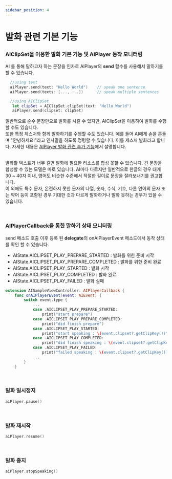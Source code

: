```yaml
---
sidebar_position: 4
---
```


# 발화 관련 기본 기능

### AIClipSet을 이용한 발화 기본 기능 및 AIPlayer 동작 모니터링

AI 를 통해 말하고자 하는 문장을 인자로 AIPlayer의 **send** 함수를 사용해서 말하기를 할 수 있습니다.

```swift
  //using text
  aiPlayer.send(text: "Hello World")	// speak one sentence
  aiPlayer.send(texts: [..., ...])		// speak multiple sentences

  //using AIClipSet
   let clipSet = AIClipSet.clipSet(text: "Hello World")
   aiPlayer.send(clipset: clipSet)
```

<!--말해야 할 문장이 너무 길면 합성에 실패할 수가 있다. <br/> -->

일반적으로 순수 문장만으로 발화를 시킬 수 있지만, AIClipSet을 이용하여 발화를 수행할 수도 있습니다. <br/>
또한 특정 제스처와 함께 발화하기를 수행할 수도 있습니다. 예를 들어 AI에게 손을 흔들며 "안녕하세요!"라고 인사말을 하도록 명령할 수 있습니다. 이를 제스처 발화라고 합니다. 자세한 내용은 [AIPlayer 발화 관련 추가 기능](../aiplayer/advanced-features#제스쳐-동작)에서 설명합니다. <br/> <br/>

발화할 텍스트가 너무 길면 발화에 필요한 리소스를 합성 못할 수 있습니다. 긴 문장을 합성할 수 있는 모델은 따로 있습니다. AI마다 다르지만 일반적으로 한글의 경우 대게 30 ~ 40자 이내, 영어도 비슷한 수준에서 적절한 길이로 문장을 잘라보내기를 권고합니다. <br/>
이 외에도 특수 문자, 온전하지 못한 문자의 나열, 숫자, 수식, 기호, 다른 언어의 문자 또는 약어 등이 포함된 경우 기대한 것과 다르게 발화하거나 발화 못하는 경우가 있을 수 있습니다.

<br/>

### AIPlayerCallback을 통한 말하기 상태 모니터링

send 메소드 호출 이후 등록 된 **delegate**의 onAIPlayerEvent 메소드에서 동작 상태를 확인 할 수 있습니다.

- AIState.AICLIPSET_PLAY_PREPARE_STARTED : 발화를 위한 준비 시작
- AIState.AICLIPSET_PLAY_PREPARE_COMPLETED : 발화를 위한 준비 완료
- AIState.AICLIPSET_PLAY_STARTED : 발화 시작
- AIState.AICLIPSET_PLAY_COMPLETED : 발화 완료
- AIState.AICLIPSET_PLAY_FAILED : 발화 실패

```swift
extension AISampleViewController: AIPlayerCallback {
	func onAIPlayerEvent(event: AIEvent) {
	    switch event.type {
	    	...
	    	case .AICLIPSET_PLAY_PREPARE_STARTED:
                print("start prepare")
            case .AICLIPSET_PLAY_PREPARE_COMPLETED:
                print("did finish prepare")
            case .AICLIPSET_PLAY_STARTED:
                print("start speaking : \(event.clipset?.getClipKey())")
            case .AICLIPSET_PLAY_COMPLETED:
                print("did finish speaking : \(event.clipset?.getClipKey())")
			case .AICLIPSET_PLAY_FAILED:
                print("failed speaking : \(event.clipset?.getClipKey())")
	    	...
	    }
	}
```

<br/>

### 발화 일시정지

```swift
aiPlayer.pause()
```

<br/>

### 발화 재시작

```swift
aiPlayer.resume()
```

<br/>

### 발화 중지

```swift
aiPlayer.stopSpeaking()
```
